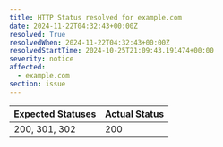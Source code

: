 ```yaml
---
title: HTTP Status resolved for example.com
date: 2024-11-22T04:32:43+00:00Z
resolved: True
resolvedWhen: 2024-11-22T04:32:43+00:00Z
resolvedStartTime: 2024-10-25T21:09:43.191474+00:00
severity: notice
affected:
  - example.com
section: issue
---
```


| Expected Statuses | Actual Status  |
|-------------------|----------------|
| 200, 301, 302 | 200 |
